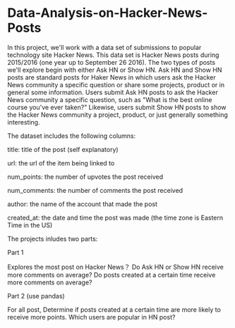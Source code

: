 # Data-Analysis-on-Hacker-News-Posts 

In this project, we'll work with a data set of submissions to popular technology site Hacker News. This data set is Hacker News posts during 2015/2016 (one year up to September 26 2016). The two types of posts we'll explore begin with either Ask HN or Show HN. Ask HN and Show HN posts are standard posts for Haker News in which users ask the Hacker News community a specific question or share some projects, product or in general some information. Users submit Ask HN posts to ask the Hacker News community a specific question, such as "What is the best online course you've ever taken?" Likewise, users submit Show HN posts to show the Hacker News community a project, product, or just generally something interesting.

The dataset includes the following columns:

title: title of the post (self explanatory)

url: the url of the item being linked to

num_points: the number of upvotes the post received

num_comments: the number of comments the post received

author: the name of the account that made the post

created_at: the date and time the post was made (the time zone is Eastern Time in the US)

The projects inludes two parts:

Part 1

Explores the most post on Hacker News？
Do Ask HN or Show HN receive more comments on average?
Do posts created at a certain time receive more comments on average?

Part 2 (use pandas)

For all post, Determine if posts created at a certain time are more likely to receive more points.
Which users are popular in HN post?

